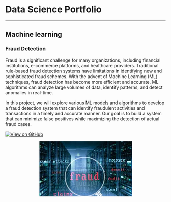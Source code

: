 # Data Science Portfolio
---
## Machine learning

### Fraud Detection

Fraud is a significant challenge for many organizations, including financial institutions, e-commerce platforms, and healthcare providers. Traditional rule-based fraud detection systems have limitations in identifying new and sophisticated fraud schemes. With the advent of Machine Learning (ML) techniques, fraud detection has become more efficient and accurate. ML algorithms can analyze large volumes of data, identify patterns, and detect anomalies in real-time. 

In this project, we will explore various ML models and algorithms to develop a fraud detection system that can identify fraudulent activities and transactions in a timely and accurate manner. Our goal is to build a system that can minimize false positives while maximizing the detection of actual fraud cases.

[![View on GitHub](https://img.shields.io/badge/GitHub-View_on_GitHub-blue?logo=GitHub)](https://github.com/psaikrupa/fraud_detection)

<center><img src="assets/img/Fraud.jpg"/></center>

